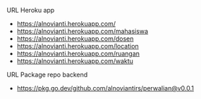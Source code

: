 URL Heroku app
- https://alnovianti.herokuapp.com/
- https://alnovianti.herokuapp.com/mahasiswa
- https://alnovianti.herokuapp.com/dosen
- https://alnovianti.herokuapp.com/location
- https://alnovianti.herokuapp.com/ruangan
- https://alnovianti.herokuapp.com/waktu

URL Package repo backend
- https://pkg.go.dev/github.com/alnoviantirs/perwalian@v0.0.1